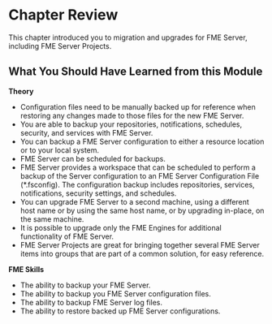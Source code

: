 # Chapter Review #

This chapter introduced you to migration and upgrades for FME Server, including FME Server Projects.

## What You Should Have Learned from this Module ##

**Theory**

- Configuration files need to be manually backed up for reference when restoring any changes made to those files for the new FME Server.
- You are able to backup your repositories, notifications, schedules, security, and services with FME Server.
- You can backup a FME Server configuration to either a resource location or to your local system.
- FME Server can be scheduled for backups.
- FME Server provides a workspace that can be scheduled to perform a backup of the Server configuration to an FME Server Configuration File (\*.fsconfig). The configuration backup includes repositories, services, notifications, security settings, and schedules.
- You can upgrade FME Server to a second machine, using a different host name or by using the same host name, or by upgrading in-place, on the same machine.
- It is possible to upgrade only the FME Engines for additional functionality of FME Server.
- FME Server Projects are great for bringing together several FME Server items into groups that are part of a common solution, for easy reference.

**FME Skills**

- The ability to backup your FME Server.
- The ability to backup you FME Server configuration files.
- The ability to backup FME Server log files.
- The ability to restore backed up FME Server configurations.

